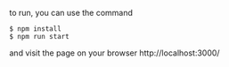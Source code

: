 to run, you can use the command
```
$ npm install
$ npm run start
```
and visit the page on your browser
http://localhost:3000/
